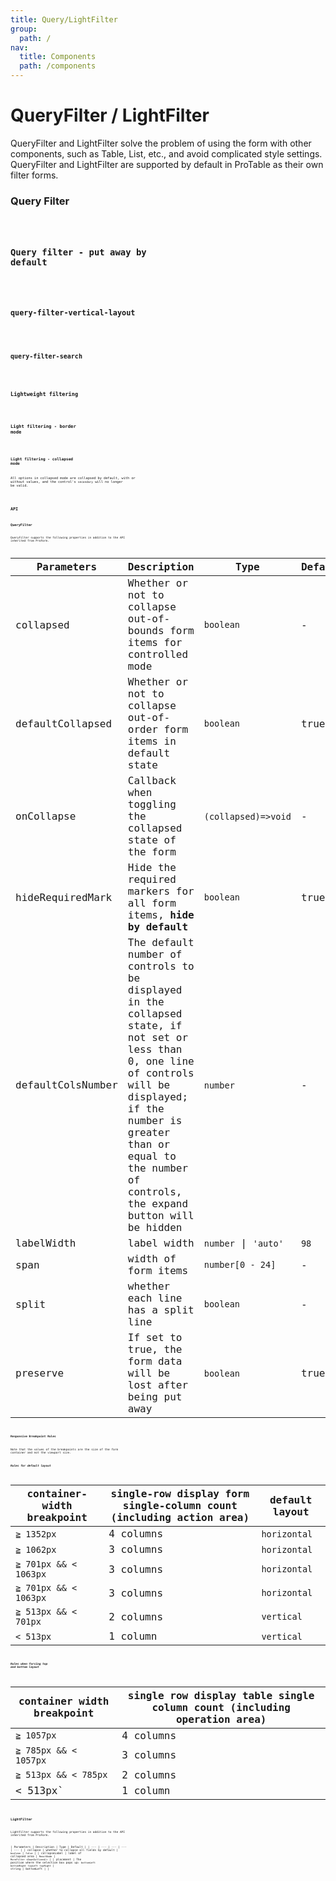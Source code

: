 ```yaml
---
title: Query/LightFilter
group:
  path: /
nav:
  title: Components
  path: /components
---
```


# QueryFilter / LightFilter

QueryFilter and LightFilter solve the problem of using the form with other components, such as Table, List, etc., and avoid complicated style settings. QueryFilter and LightFilter are supported by default in ProTable as their own filter forms.

### Query Filter

<code src="./demos/query-filter.tsx" height="168px"/>

### Query filter - put away by default

<code src="./demos/query-filter-collapsed.tsx" height="56px"/>

### query-filter-vertical-layout

<code src="./demos/query-filter-vertical.tsx" height="172px"/>

### query-filter-search

<code src="./demos/search-filter.tsx" background="#f0f2f5" height="274px"/>

### Lightweight filtering

<code src="./demos/light-filter.tsx" height="86px"/>

### Light filtering - border mode

<code src="./demos/light-filter-bordered.tsx" height="32px" />

### Light filtering - collapsed mode

All options in collapsed mode are collapsed by default, with or without values, and the control's `secondary` will no longer be valid.

<code src="./demos/light-filter-collapse.tsx" height="40px"/>

## API

### QueryFilter

QueryFilter supports the following properties in addition to the API inherited from ProForm.

| Parameters | Description | Type | Default |
| --- | --- | --- | --- |
| collapsed | Whether or not to collapse out-of-bounds form items for controlled mode | `boolean` | - |
| defaultCollapsed | Whether or not to collapse out-of-order form items in default state | `boolean` | true |
| onCollapse | Callback when toggling the collapsed state of the form | `(collapsed)=>void` | - |
| hideRequiredMark | Hide the required markers for all form items, **hide by default** | `boolean` | true |
| defaultColsNumber | The default number of controls to be displayed in the collapsed state, if not set or less than 0, one line of controls will be displayed; if the number is greater than or equal to the number of controls, the expand button will be hidden | `number` | - |
| labelWidth | label width | `number` \| `'auto'` | `98` |
| span | width of form items | `number[0 - 24]` | - |
| split | whether each line has a split line | `boolean` | - |
| preserve | If set to true, the form data will be lost after being put away | `boolean` | true |

#### Responsive Breakpoint Rules

Note that the values of the breakpoints are the size of the form container and not the viewport size.

##### Rules for default layout

| container-width breakpoint | single-row display form single-column count (including action area) | default layout |
| --- | --- | --- |
| `≧ 1352px` | 4 columns | `horizontal` |
| `≧ 1062px` | 3 columns | `horizontal` |
| `≧ 701px && < 1063px` | 3 columns | `horizontal` |
| `≧ 701px && < 1063px` | 3 columns | `horizontal` |
| `≧ 513px && < 701px` | 2 columns | `vertical` |
| `< 513px` | 1 column | `vertical` |

##### Rules when forcing top and bottom layout

| container width breakpoint | single row display table single column count (including operation area) |
| --- | --- |
| `≧ 1057px` | 4 columns |
| `≧ 785px && < 1057px` | 3 columns |
| `≧ 513px && < 785px` | 2 columns |
| < 513px` | 1 column |

### LightFilter

LightFilter supports the following properties in addition to the API inherited from ProForm.

| Parameters | Description | Type | Default |
| --- | --- | --- | --- | --- |
| collapse | whether to collapse all fields by default | `boolean` | `false` |
| collapseLabel | label of collapsed area | `ReactNode` | `MoreFilter <DownOutlined/>` |
| placement | The position where the selection box pops up: `bottomLeft` `bottomRight` `topLeft` `topRight` | string | bottomLeft |  |
